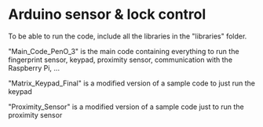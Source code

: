 # Arduino sensor & lock control

To be able to run the code, include all the libraries in the "libraries" folder.

"Main_Code_PenO_3" is the main code containing everything to run the fingerprint sensor, keypad, proximity sensor, communication with the Raspberry Pi, ...

"Matrix_Keypad_Final" is a modified version of a sample code to just run the keypad

"Proximity_Sensor" is a modified version of a sample code just to run the proximity sensor
